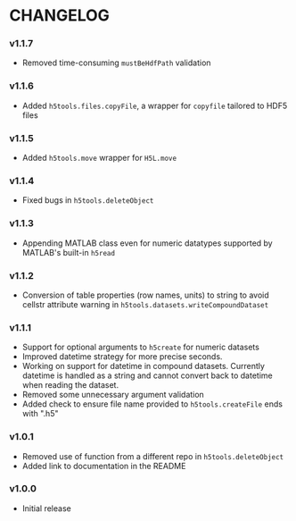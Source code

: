 # CHANGELOG

### v1.1.7
- Removed time-consuming `mustBeHdfPath` validation

### v1.1.6
- Added `h5tools.files.copyFile`, a wrapper for `copyfile` tailored to HDF5 files

### v1.1.5
- Added `h5tools.move` wrapper for `H5L.move`

### v1.1.4
- Fixed bugs in `h5tools.deleteObject`

### v1.1.3
- Appending MATLAB class even for numeric datatypes supported by MATLAB's built-in ``h5read``

### v1.1.2
- Conversion of table properties (row names, units) to string to avoid cellstr attribute warning in ``h5tools.datasets.writeCompoundDataset``

### v1.1.1
- Support for optional arguments to ```h5create``` for numeric datasets 
- Improved datetime strategy for more precise seconds. 
- Working on support for datetime in compound datasets. Currently datetime is handled as a string and cannot convert back to datetime when reading the dataset.
- Removed some unnecessary argument validation 
- Added check to ensure file name provided to ```h5tools.createFile``` ends with ".h5"

### v1.0.1
- Removed use of function from a different repo in ```h5tools.deleteObject```
- Added link to documentation in the README

### v1.0.0
- Initial release
